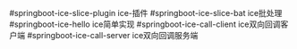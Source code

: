 #springboot-ice-slice-plugin  ice-插件
#springboot-ice-slice-bat     ice批处理
#springboot-ice-hello         ice简单实现
#springboot-ice-call-client   ice双向回调客户端
#springboot-ice-call-server   ice双向回调服务端   